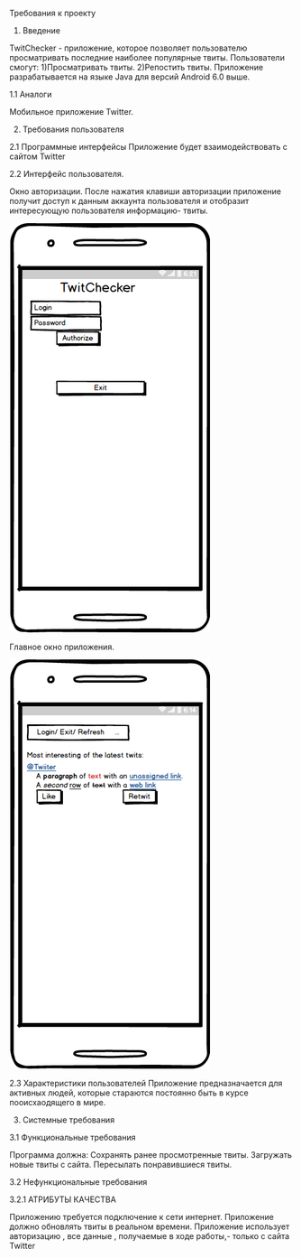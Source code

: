 Требования к проекту
1. Введение

TwitChecker - приложение, которое позволяет пользователю просматривать последние наиболее популярные твиты.
Пользователи смогут:
1)Просматривать твиты.
2)Репостить твиты.
Приложение разрабатывается на языке Java для версий Android 6.0  выше.

1.1 Аналоги

Мобильное приложение Twitter.

2. Требования пользователя

2.1 Программные интерфейсы
Приложение будет взаимодействовать с сайтом Twitter

2.2 Интерфейс пользователя.

Окно авторизации.
После нажатия клавиши авторизации приложение получит доступ к данным аккаунта пользователя и отобразит интересующую пользователя информацию- твиты.

![](https://github.com/VladislavMarkovskiy630501/TwitChecker/blob/master/Mocups/New%20Mockup%202_2.png)

Главное окно приложения.

![](https://github.com/VladislavMarkovskiy630501/TwitChecker/blob/master/Mocups/New%20Mockup%202.png)

2.3 Характеристики пользователей
Приложение предназначается для активных людей, которые стараются постоянно быть в курсе пооисхаодящего в мире.

3. Системные требования

3.1 Функциональные требования

Программа должна:
Сохранять ранее просмотренные твиты.
Загружать новые твиты с сайта.
Пересылать понравившиеся твиты.

3.2 Нефункциональные требования

3.2.1 АТРИБУТЫ КАЧЕСТВА

Приложению требуется подключение к сети интернет.
Приложение должно обновлять твиты в реальном времени.
Приложение использует авторизацию , все данные , получаемые в ходе работы,- только с сайта Twitter
